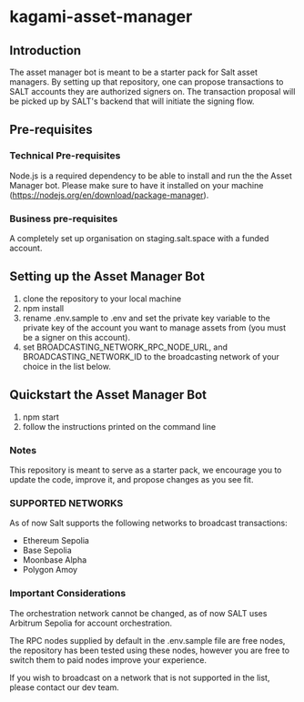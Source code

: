 # kagami-asset-manager

## Introduction

The asset manager bot is meant to be a starter pack for Salt asset managers. By setting up that repository, one can propose transactions to SALT accounts they are authorized signers on. The transaction proposal will be picked up by SALT's backend that will initiate the signing flow. 

## Pre-requisites

### Technical Pre-requisites
Node.js is a required dependency to be able to install and run the the Asset Manager bot. Please make sure to have it installed on your machine (https://nodejs.org/en/download/package-manager).

### Business pre-requisites
A completely set up organisation on staging.salt.space with a funded account. 

## Setting up the Asset Manager Bot

1. clone the repository to your local machine
2. npm install
3. rename .env.sample to .env and set the private key variable to the private key of the account you want to manage assets from (you must be a signer on this account).
4. set BROADCASTING_NETWORK_RPC_NODE_URL, and BROADCASTING_NETWORK_ID to the broadcasting network of your choice in the list below. 


## Quickstart the Asset Manager Bot
1. npm start
2. follow the instructions printed on the command line

### Notes
This repository is meant to serve as a starter pack, we encourage you to update the code, improve it, and propose changes as you see fit.

### SUPPORTED NETWORKS
As of now Salt supports the following networks to broadcast transactions:
- Ethereum Sepolia
- Base Sepolia
- Moonbase Alpha
- Polygon Amoy

### Important Considerations
The orchestration network cannot be changed, as of now SALT uses Arbitrum Sepolia for account orchestration.

The RPC nodes supplied by default in the .env.sample file are free nodes, the repository has been tested using these nodes, however you are free to switch them to paid nodes improve your experience. 

If you wish to broadcast on a network that is not supported in the list, please contact our dev team.




